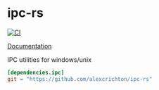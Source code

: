 # ipc-rs

[![CI](https://github.com/slonopotamus/ipc-rs/workflows/CI/badge.svg?branch=master)](https://github.com/slonopotamus/ipc-rs/actions?query=branch%3Amaster)

[Documentation](http://alexcrichton.com/ipc-rs/ipc/index.html)

IPC utilities for windows/unix

```toml
[dependencies.ipc]
git = "https://github.com/alexcrichton/ipc-rs"
```
